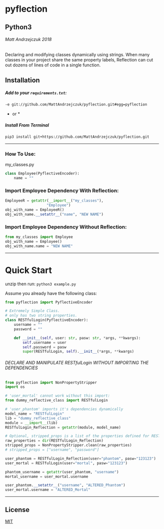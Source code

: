 # pyflection 
## Python3
###### Matt Andrzejczuk 2018

Declaring and modifying classes dynamically using strings. When many classes in your project share the same property labels, Reflection can cut out dozens of lines of code in a single function.


## Installation

##### Add to your `requirements.txt`:
```bash
-e git://github.com/MattAndrzejczuk/pyflection.git#egg=pyflection
```
* or *

##### Install From Terminal
```bash
pip3 install git+https://github.com/MattAndrzejczuk/pyflection.git
```


- - - - - -
### How To Use:
my_classes.py
```python
class Employee(PyflectiveEncoder):
    name = ""
```
### Import Employee Dependency With Reflection:
```python
EmployeeR = getattr(__import__("my_classes"),
                   "Employee")
obj_with_name = EmployeeR()
obj_with_name.__setattr__("name", "NEW NAME")
```
### Import Employee Dependency Without Reflection:
```python
from my_classes import Employee
obj_with_name = Employee()
obj_with_name.name = "NEW NAME"
```
- - - - - -
# Quick Start
unzip then run:
`python3 example.py`

Assume you already have the following class:
```python
from pyflection import PyflectiveEncoder

# Extremely Simple Class.
# only has two string properties.
class RESTfulLogin(PyflectiveEncoder):
    username = ""
    password = ""

    def __init__(self, user: str, pasw: str, *args, **kwargs):
        self.username = user
        self.password = pasw
        super(RESTfulLogin, self).__init__(*args, **kwargs)
```


###### DECLARE AND MANIPULATE RESTfulLogin WITHOUT IMPORTING THE DEPENDENCIES
```python
from pyflection import NonPropertyStripper
import os

# 'user_mortal' cannot work without this import:
from dummy_reflective_class import RESTfulLogin

# 'user_phantom' imports it's dependencies dynamically
model_name = "RESTfulLogin"
lib = "dummy_reflective_class"
module = __import__(lib)
RESTfulLogin_Reflection = getattr(module, model_name)

# Optional, stripped_props is a list of the properties defined for RESTfulLogin.
raw_properties = dir(RESTfulLogin_Reflection)
stripped_props = NonPropertyStripper.clean(raw_properties)
# stripped_props = ["username", "password"]

user_phantom = RESTfulLogin_Reflection(user="phantom", pasw="123123")
user_mortal = RESTfulLogin(user="mortal", pasw="123123")

phantom_username = getattr(user_phantom, "username")
mortal_username = user_mortal.username

user_phantom.__setattr__("username", "ALTERED_Phantom")
user_mortal.username = "ALTERED_Mortal"
```

- - - - - -
## License
[MIT](https://choosealicense.com/licenses/mit/)
